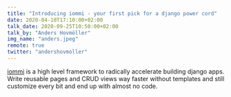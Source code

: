 ```yaml
---
title: "Introducing iommi - your first pick for a django power cord"
date: 2020-04-10T17:10:00+02:00
talk_date: 2020-09-25T10:50:00+02:00
talk_by: "Anders Hovmöller"
img_name: "anders.jpeg"
remote: true
twitter: "andershovmoller"
---
```


[iommi](http://iommi.rocks/) is a high level framework to radically accelerate building django apps. Write reusable pages and CRUD views way faster without templates and still customize every bit and end up with almost no code. 
